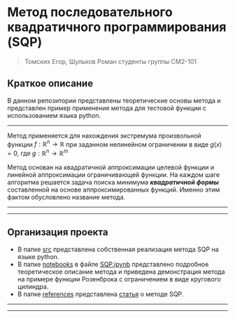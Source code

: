 # Метод последовательного квадратичного программирования (SQP)

> Томских Егор, Шульков Роман
> студенты группы СМ2-101

## Краткое описание

В данном репозитории представлены теоретические основы метода и представлен 
пример применения метода для тестовой функции с использованием языка python.

---

Метод применяется для нахождения экстремума произвольной функции $f: \mathbb{R}^n \rightarrow \mathbb{R}$ 
при заданном нелинейном ограничении в виде $g(x)=0$, где $g: \mathbb{R}^n \rightarrow \mathbb{R}^m$ 

Метод основан на квадратичной аппроксимации целевой функции и линейной аппроксимации ограничивающей функции.
На каждом шаге алгоритма решается задача поиска минимума ***квадратичной формы*** составленной на основе аппроксимированных функций.
Именно этим фактом обусловлено название метода.

---
---

## Организация проекта

- В папке [src](https://github.com/Egar02/Optimization-methods/tree/main/src) представлена собственная реализация метода SQP на языке python.
- В папке [notebooks](https://github.com/Egar02/Optimization-methods/blob/main/notebooks/) в файле [SQP.ipynb](https://github.com/Egar02/Optimization-methods/blob/main/notebooks/SQP.ipynb) представлено подробное теоретическое описание метода
    и приведена демонстрация метода на примере функции Розенброка с ограничением в виде кругового цилиндра.
- В папке [references](https://github.com/Egar02/Optimization-methods/tree/main/references) представлена [статья](https://github.com/Egar02/Optimization-methods/blob/main/references/Sequential-Quadratic-Programming.pdf) о методе SQP.

---
---